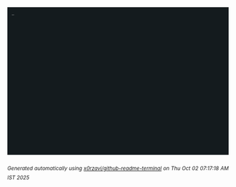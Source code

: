 <div align="justify">
<picture>
    <source media="(prefers-color-scheme: dark)" srcset="./output.gif">
    <source media="(prefers-color-scheme: light)" srcset="./output.gif">
    <img alt="GIFOS" src="output.gif">
</picture>

<sub><i>Generated automatically using [x0rzavi/github-readme-terminal](https://github.com/x0rzavi/github-readme-terminal) on Thu Oct 02 07:17:18 AM IST 2025</i></sub>

<!-- <details>
<summary>More details</summary>

</details> -->
</div>

<!-- Image deletion URL: NONE -->